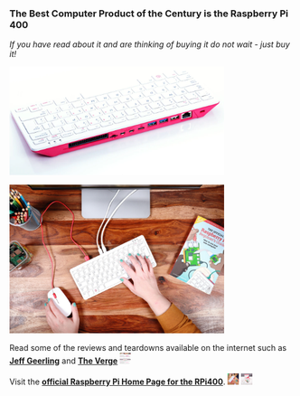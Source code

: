 ### The Best Computer Product of the Century is the Raspberry Pi 400
*If you have read about it and are thinking of buying it do not wait - just buy it!* 
<p align="left">
<img src="images/RPi400back.png" width="380" />
</p>
<p align="left">
<img src="images/Image6.jpg" width="380" />
</p>

Read some of the reviews and teardowns available on the internet such as [**Jeff Geerling**](https://www.jeffgeerling.com/blog/2020/raspberry-pi-400-teardown-and-review) and [**The Verge**](https://www.theverge.com/2020/11/2/21542278/raspberry-pi-400-keyboard-computer-arm-release-date-news-features) <img src="images/RPi400TheVergeReview.png" width="20" height="20"/>  

Visit the [**official Raspberry Pi Home Page for the RPi400**](https://www.raspberrypi.org/products/raspberry-pi-400/).  <img src="images/image1.jpeg" width="20" height="20"/>  <img src="images/image4.jpeg" width="20" height="20"/>  

